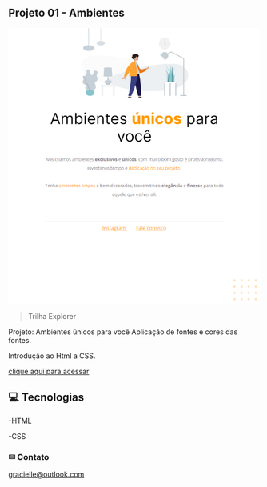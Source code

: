 ## Projeto 01 - Ambientes

![Preview](Imgambiente.png)

>Trilha Explorer

Projeto:
Ambientes únicos para você
Aplicação de fontes e cores das fontes.

Introdução ao Html a CSS.

[clique aqui para acessar](https://gracih.github.io/Projeto-1/)

## 💻 Tecnologias

-HTML

-CSS

### ✉ Contato
gracielle@outlook.com
